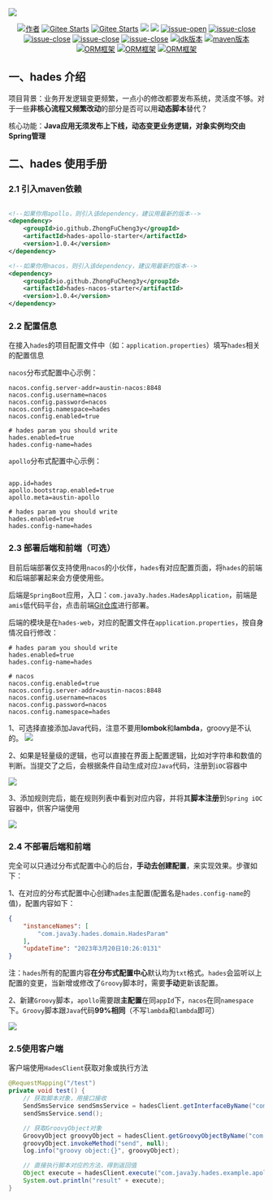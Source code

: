 ![](https://p6-juejin.byteimg.com/tos-cn-i-k3u1fbpfcp/d640749c820d41c1b9d9846663fa56aa~tplv-k3u1fbpfcp-watermark.image?)

<p align="center">
  <a href="#"><img src="https://img.shields.io/badge/Author-3y-orange.svg" alt="作者"></a>
  <a href="https://gitee.com/zhongfucheng/austin"><img src="https://gitee.com/zhongfucheng/hades/badge/star.svg?theme=dark" alt="Gitee Starts"></a>
  <a href="https://gitee.com/zhongfucheng/austin"><img src="https://gitee.com/zhongfucheng/hades/badge/fork.svg?theme=dark" alt="Gitee Starts"></a>
  <a href="https://github.com/ZhongFuCheng3y/austin"><img src="https://img.shields.io/github/forks/ZhongFuCheng3y/hades.svg?style=flat&label=GithubFork"></a> 
  <a href="https://github.com/ZhongFuCheng3y/austin"><img src="https://img.shields.io/github/stars/ZhongFuCheng3y/hades.svg?style=flat&label=GithubStars"></a>
  <a href="#项目交流"><img src="https://img.shields.io/github/issues/ZhongFuCheng3y/hades" alt="issue-open"></a>
  <a href="#项目交流"><img src="https://img.shields.io/github/issues-closed/ZhongFuCheng3y/hades" alt="issue-close"></a>
  <a href="#项目交流"><img src="https://img.shields.io/github/issues-pr/ZhongFuCheng3y/hades" alt="issue-close"></a>
  <a href="#项目交流"><img src="https://img.shields.io/github/issues-pr-closed/ZhongFuCheng3y/hades" alt="issue-close"></a>
  <a href="#项目交流"><img src="https://img.shields.io/github/license/ZhongFuCheng3y/hades" alt="issue-close"></a>
  <a href="#项目交流"><img src="https://img.shields.io/badge/JDK-8-red.svg" alt="jdk版本"></a>
  <a href="#项目交流"><img src="https://img.shields.io/badge/maven-3.6.x-red.svg" alt="maven版本"></a>
  <a href="#项目交流"><img src="https://img.shields.io/badge/Groovy-3.0.16-blue.svg" alt="ORM框架"></a>
  <a href="#项目交流"><img src="https://img.shields.io/badge/Apollo-2.1.0-orange.svg" alt="ORM框架"></a>
  <a href="#项目交流"><img src="https://img.shields.io/badge/Nacos-2.1.0-red.svg" alt="ORM框架"></a>
</p>

## 一、hades 介绍

项目背景：业务开发逻辑变更频繁，一点小的修改都要发布系统，灵活度不够。对于一些**非核心流程又频繁改动**的部分是否可以用**动态脚本**替代？

核心功能：**Java应用无须发布上下线，动态变更业务逻辑，对象实例均交由Spring管理**



## 二、hades 使用手册

### 2.1 引入maven依赖

```xml

<!--如果你用apollo，则引入该dependency，建议用最新的版本-->
<dependency>
    <groupId>io.github.ZhongFuCheng3y</groupId>
    <artifactId>hades-apollo-starter</artifactId>
    <version>1.0.4</version>
</dependency>

<!--如果你用nacos，则引入该dependency，建议用最新的版本-->
<dependency>
    <groupId>io.github.ZhongFuCheng3y</groupId>
    <artifactId>hades-nacos-starter</artifactId>
    <version>1.0.4</version>
</dependency>

```

### 2.2 配置信息

在接入`hades`的项目配置文件中（如：`application.properties`）填写`hades`相关的配置信息

`nacos`分布式配置中心示例：

```properties
nacos.config.server-addr=austin-nacos:8848
nacos.config.username=nacos
nacos.config.password=nacos
nacos.config.namespace=hades
nacos.config.enabled=true

# hades param you should write
hades.enabled=true
hades.config-name=hades
```

`apollo`分布式配置中心示例：

```properties

app.id=hades
apollo.bootstrap.enabled=true
apollo.meta=austin-apollo

# hades param you should write
hades.enabled=true
hades.config-name=hades
```
### 2.3 部署后端和前端（可选）

目前后端部署仅支持使用`nacos`的小伙伴，`hades`有对应配置页面，将`hades`的前端和后端部署起来会方便使用些。


后端是`SpringBoot`应用，入口：`com.java3y.hades.HadesApplication`，前端是`amis`低代码平台，点击前端[Git仓库](https://gitee.com/zhongfucheng/hades-admin)进行部署。

后端的模块是在`hades-web`，对应的配置文件在`application.properties`，按自身情况自行修改：

```properties
# hades param you should write
hades.enabled=true
hades.config-name=hades

# nacos
nacos.config.enabled=true
nacos.config.server-addr=austin-nacos:8848
nacos.config.username=nacos
nacos.config.password=nacos
nacos.config.namespace=hades

```

1、可选择直接添加Java代码，注意不要用**lombok**和**lambda**，groovy是不认的。
![](https://p1-juejin.byteimg.com/tos-cn-i-k3u1fbpfcp/e25df3922a7f48d7aff01d41671815fa~tplv-k3u1fbpfcp-watermark.image?)

2、如果是轻量级的逻辑，也可以直接在界面上配置逻辑，比如对字符串和数值的判断。当提交了之后，会根据条件自动生成对应`Java`代码，注册到`iOC`容器中

![](https://p6-juejin.byteimg.com/tos-cn-i-k3u1fbpfcp/0129320edd2c4e4aa1ae73774ce807d7~tplv-k3u1fbpfcp-watermark.image?)

3、添加规则完后，能在规则列表中看到对应内容，并将其**脚本注册**到`Spring iOC`容器中，供客户端使用

![](https://p6-juejin.byteimg.com/tos-cn-i-k3u1fbpfcp/3e5ce613284a4c699ed7cfab085bc285~tplv-k3u1fbpfcp-watermark.image?)

### 2.4 不部署后端和前端

完全可以只通过分布式配置中心的后台，**手动去创建配置**，来实现效果。步骤如下：

1、在对应的分布式配置中心创建`hades`主配置(配置名是`hades.config-name`的值)，配置内容如下：

```json
{
    "instanceNames": [
        "com.java3y.hades.domain.HadesParam"
    ],
    "updateTime": "2023年3月20日10:26:0131"
}
```
注：`hades`所有的配置内容**在分布式配置中心**默认均为`txt`格式。`hades`会监听以上配置的变更，当新增或修改了`Groovy`脚本时，需要**手动**更新该配置。

2、新建`Groovy`脚本，`apollo`需要跟**主配置**在同`appId`下，`nacos`在同`namespace`下。`Groovy`脚本跟`Java`代码**99%相同**（不写`lambda`和`lambda`即可）

![](https://p9-juejin.byteimg.com/tos-cn-i-k3u1fbpfcp/c5e929b392304c1ba78535df5f932568~tplv-k3u1fbpfcp-watermark.image?)



### 2.5使用客户端

客户端使用`HadesClient`获取对象或执行方法

```java
@RequestMapping("/test")
private void test() {
    // 获取脚本对象，用接口接收
    SendSmsService sendSmsService = hadesClient.getInterfaceByName("com.java3y.hades.example.apollo.demo.TencentSmsService");
    sendSmsService.send();

    // 获取GroovyObject对象
    GroovyObject groovyObject = hadesClient.getGroovyObjectByName("com.java3y.hades.example.apollo.demo.TencentSmsService");
    groovyObject.invokeMethod("send", null);
    log.info("groovy object:{}", groovyObject);

    // 直接执行脚本对应的方法，得到返回值
    Object execute = hadesClient.execute("com.java3y.hades.example.apollo.demo.TencentSmsService", "send", null);
    System.out.println("result" + execute);
}

```